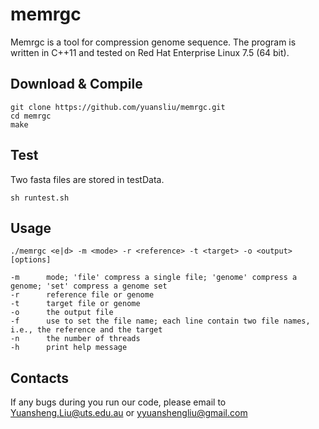 # memrgc

Memrgc is a tool for compression genome sequence. The program is written in C++11 and tested on Red Hat Enterprise Linux 7.5 (64 bit). 

## Download & Compile

	git clone https://github.com/yuansliu/memrgc.git
	cd memrgc
	make
## Test

Two fasta files are stored in testData.

	sh runtest.sh

## Usage

	./memrgc <e|d> -m <mode> -r <reference> -t <target> -o <output> [options]

	-m  	mode; 'file' compress a single file; 'genome' compress a genome; 'set' compress a genome set
	-r  	reference file or genome
	-t  	target file or genome
	-o  	the output file
	-f  	use to set the file name; each line contain two file names, i.e., the reference and the target
	-n  	the number of threads
	-h  	print help message

## Contacts
If any bugs during you run our code, please email to <Yuansheng.Liu@uts.edu.au> or <yyuanshengliu@gmail.com>
